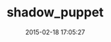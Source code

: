 ---
layout: post
title:  "shadow_puppet"
repo:   "railsmachine/shadow_puppet"
date:   2015-02-18 17:05:27
gemurl: https://github.com/railsmachine/shadow_puppet/
---